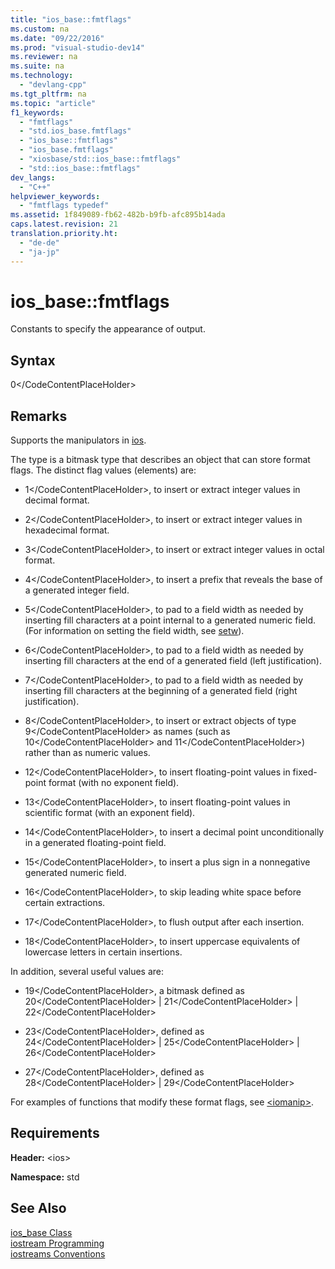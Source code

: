 ```yaml
---
title: "ios_base::fmtflags"
ms.custom: na
ms.date: "09/22/2016"
ms.prod: "visual-studio-dev14"
ms.reviewer: na
ms.suite: na
ms.technology: 
  - "devlang-cpp"
ms.tgt_pltfrm: na
ms.topic: "article"
f1_keywords: 
  - "fmtflags"
  - "std.ios_base.fmtflags"
  - "ios_base::fmtflags"
  - "ios_base.fmtflags"
  - "xiosbase/std::ios_base::fmtflags"
  - "std::ios_base::fmtflags"
dev_langs: 
  - "C++"
helpviewer_keywords: 
  - "fmtflags typedef"
ms.assetid: 1f849089-fb62-482b-b9fb-afc895b14ada
caps.latest.revision: 21
translation.priority.ht: 
  - "de-de"
  - "ja-jp"
---
```

# ios_base::fmtflags
Constants to specify the appearance of output.  
  
## Syntax  
  
<CodeContentPlaceHolder>0\</CodeContentPlaceHolder>  
## Remarks  
 Supports the manipulators in [ios](../vs140/-ios-.md).  
  
 The type is a bitmask type that describes an object that can store format flags. The distinct flag values (elements) are:  
  
-   <CodeContentPlaceHolder>1\</CodeContentPlaceHolder>, to insert or extract integer values in decimal format.  
  
-   <CodeContentPlaceHolder>2\</CodeContentPlaceHolder>, to insert or extract integer values in hexadecimal format.  
  
-   <CodeContentPlaceHolder>3\</CodeContentPlaceHolder>, to insert or extract integer values in octal format.  
  
-   <CodeContentPlaceHolder>4\</CodeContentPlaceHolder>, to insert a prefix that reveals the base of a generated integer field.  
  
-   <CodeContentPlaceHolder>5\</CodeContentPlaceHolder>, to pad to a field width as needed by inserting fill characters at a point internal to a generated numeric field. (For information on setting the field width, see [setw](../vs140/setw.md)).  
  
-   <CodeContentPlaceHolder>6\</CodeContentPlaceHolder>, to pad to a field width as needed by inserting fill characters at the end of a generated field (left justification).  
  
-   <CodeContentPlaceHolder>7\</CodeContentPlaceHolder>, to pad to a field width as needed by inserting fill characters at the beginning of a generated field (right justification).  
  
-   <CodeContentPlaceHolder>8\</CodeContentPlaceHolder>, to insert or extract objects of type <CodeContentPlaceHolder>9\</CodeContentPlaceHolder> as names (such as <CodeContentPlaceHolder>10\</CodeContentPlaceHolder> and <CodeContentPlaceHolder>11\</CodeContentPlaceHolder>) rather than as numeric values.  
  
-   <CodeContentPlaceHolder>12\</CodeContentPlaceHolder>, to insert floating-point values in fixed-point format (with no exponent field).  
  
-   <CodeContentPlaceHolder>13\</CodeContentPlaceHolder>, to insert floating-point values in scientific format (with an exponent field).  
  
-   <CodeContentPlaceHolder>14\</CodeContentPlaceHolder>, to insert a decimal point unconditionally in a generated floating-point field.  
  
-   <CodeContentPlaceHolder>15\</CodeContentPlaceHolder>, to insert a plus sign in a nonnegative generated numeric field.  
  
-   <CodeContentPlaceHolder>16\</CodeContentPlaceHolder>, to skip leading white space before certain extractions.  
  
-   <CodeContentPlaceHolder>17\</CodeContentPlaceHolder>, to flush output after each insertion.  
  
-   <CodeContentPlaceHolder>18\</CodeContentPlaceHolder>, to insert uppercase equivalents of lowercase letters in certain insertions.  
  
 In addition, several useful values are:  
  
-   <CodeContentPlaceHolder>19\</CodeContentPlaceHolder>, a bitmask defined as <CodeContentPlaceHolder>20\</CodeContentPlaceHolder> &#124; <CodeContentPlaceHolder>21\</CodeContentPlaceHolder> &#124; <CodeContentPlaceHolder>22\</CodeContentPlaceHolder>  
  
-   <CodeContentPlaceHolder>23\</CodeContentPlaceHolder>, defined as <CodeContentPlaceHolder>24\</CodeContentPlaceHolder> &#124; <CodeContentPlaceHolder>25\</CodeContentPlaceHolder> &#124; <CodeContentPlaceHolder>26\</CodeContentPlaceHolder>  
  
-   <CodeContentPlaceHolder>27\</CodeContentPlaceHolder>, defined as <CodeContentPlaceHolder>28\</CodeContentPlaceHolder> &#124; <CodeContentPlaceHolder>29\</CodeContentPlaceHolder>  
  
 For examples of functions that modify these format flags, see [\<iomanip>](../vs140/-iomanip-.md).  
  
## Requirements  
 **Header:** \<ios>  
  
 **Namespace:** std  
  
## See Also  
 [ios_base Class](../vs140/ios_base-class.md)   
 [iostream Programming](../vs140/iostream-programming.md)   
 [iostreams Conventions](../vs140/iostreams-conventions.md)